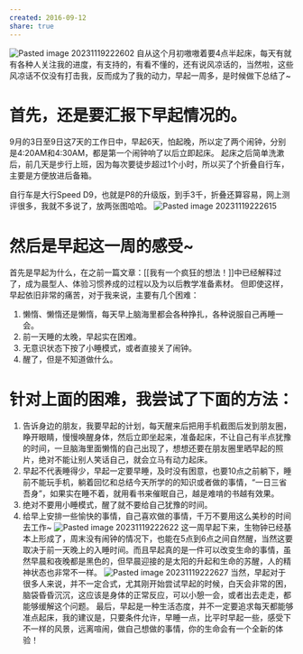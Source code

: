 ```yaml
---
created: 2016-09-12
share: true
---
```

![Pasted image 20231119222602](https://img.xcz.life/i/archive/obsidian/1741526864-d5.png)
自从这个月初嗷嗷着要4点半起床，每天有就有各种人关注我的进度，有支持的，有看不懂的，还有说风凉话的，当然啦，这些风凉话不仅没有打击我，反而成为了我的动力，早起一周多，是时候做下总结了~  <!--more-->

# 首先，还是要汇报下早起情况的。

9月的3日至9日这7天的工作日中，早起6天，怕起晚，所以定了两个闹钟，分别是4:20AM和4:30AM，都是第一个闹钟响了以后立即起床。 起床之后简单洗漱后，前几天是步行上班，因为每次要徒步超过1个小时，所以买了个折叠自行车，主要是方便放进后备箱。 

自行车是大行Speed D9，也就是P8的升级版，到手3千，折叠还算容易，网上测评很多，我就不多说了，放两张图哈哈。 
![Pasted image 20231119222615](https://img.xcz.life/i/archive/obsidian/1741526864-b6.png)

# 然后是早起这一周的感受~

首先是早起为什么，在之前一篇文章：[[我有一个疯狂的想法！]]中已经解释过了，成为晨型人、体验习惯养成的过程以及为以后教学准备素材。 但即使这样，早起依旧非常的痛苦，对于我来说，主要有几个困难：

1.  懒惰、懒惰还是懒惰，每天早上脑海里都会各种挣扎，各种说服自己再睡一会。
2.  前一天睡的太晚，早起实在困难。
3.  无意识状态下按了小睡模式，或者直接关了闹钟。
4.  醒了，但是不知道做什么。

# 针对上面的困难，我尝试了下面的方法：

1.  告诉身边的朋友，我要早起的计划，每天醒来后把用手机截图后发到朋友圈，睁开眼睛，慢慢唤醒身体，然后立即坐起来，准备起床，不让自己有半点犹豫的时间，一旦脑海里面懒惰的自己出现了，想想还要在朋友圈里晒早起的照片，绝对不能让别人笑话自己，就会立马有动力起床。
2.  早起不代表睡得少，早起一定要早睡，及时没有困意，也要10点之前躺下，睡前不能玩手机，躺着回忆和总结今天所学的的知识或者做的事情，“一日三省吾身”，如果实在睡不着，就用看书来催眠自己，越是难啃的书越有效果。
3.  绝对不要用小睡模式，醒了就不要给自己犹豫的时间。
4.  给早上安排一些愉快的事情，自己喜欢做的事情，千万不要用这么美秒的时间去工作~
![Pasted image 20231119222622](https://img.xcz.life/i/archive/obsidian/1741526864-13.png)
这一周早起下来，生物钟已经基本上形成了，周末没有闹钟的情况下，也能在5点到6点之间自然醒，当然这要取决于前一天晚上的入睡时间。而且早起真的是一件可以改变生命的事情，虽然早晨和夜晚都是黑色的，但早晨迎接的是太阳的升起和生命的苏醒，人的精神状态也非常不一样。 
![Pasted image 20231119222627](https://img.xcz.life/i/archive/obsidian/1741526864-b0.png)
当然，早起对于很多人来说，并不一定合式，尤其刚开始尝试早起的时候，白天会非常的困，脑袋昏昏沉沉，这应该是身体的正常反应，可以小憩一会，或者出去走走，都能够缓解这个问题。 最后，早起是一种生活态度，并不一定要追求每天都能够准点起床，我的建议是，只要条件允许，早睡一点，比平时早起一些，感受下不一样的风景，远离喧闹，做自己想做的事情，你的生命会有一个全新的体验！